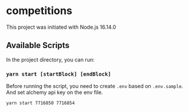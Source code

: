 # competitions

This project was initiated with Node.js 16.14.0

## Available Scripts

In the project directory, you can run:

### `yarn start [startBlock] [endBlock]`

Before running the script, you need to create `.env` based on `.env.sample`.\
And set alchemy api key on the env file.

```
yarn start 7716850 7716854
```
